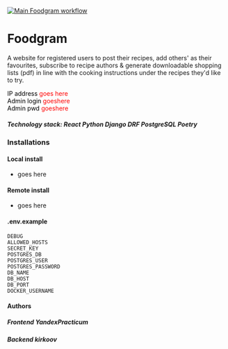 [![Main Foodgram workflow](https://github.com/CrockoMan/foodgram-project-react/actions/workflows/main.yml/badge.svg)](https://github.com/CrockoMan/foodgram-project-react/actions/workflows/main.yml)
# Foodgram
A website for registered users to post their recipes, add others' as their favourites, subscribe to recipe authors & generate downloadable shopping lists (pdf) in line with the cooking instructions under the recipes they'd like to try.

<span style="color:black;">IP address</span>
<span style="color:red;">goes here</span></br>
<span style="color:black;">Admin login</span>
<span style="color:red;">goeshere</span></br>
<span style="color:black;">Admin pwd</span>
<span style="color:red;">goeshere</span></br>

##### Technology stack: React Python Django DRF PostgreSQL Poetry

### Installations
#### Local install

- goes here

#### Remote install

- goes here


#### .env.example
```
DEBUG
ALLOWED_HOSTS
SECRET_KEY
POSTGRES_DB
POSTGRES_USER
POSTGRES_PASSWORD
DB_NAME
DB_HOST
DB_PORT
DOCKER_USERNAME
```
#### Authors</br>
##### Frontend YandexPracticum</br>
##### Backend kirkoov</br>
